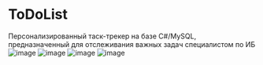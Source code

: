 # ToDoList
Персонализированный таск-трекер на базе С#/MySQL, предназначенный для отслеживания важных задач специалистом по ИБ
![image](https://user-images.githubusercontent.com/6959816/226983934-48d4a807-36fd-4b69-8bba-956eee21899e.png)
![image](https://user-images.githubusercontent.com/6959816/226984178-4e2d7427-2b7b-4409-863b-099df4af8408.png)
![image](https://user-images.githubusercontent.com/6959816/226984215-6e2266ad-1e21-424d-aaab-d9685faf8c3d.png)
![image](https://user-images.githubusercontent.com/6959816/226984260-2d38d752-9b59-44b6-ad3a-d6e4efcdcea6.png)

